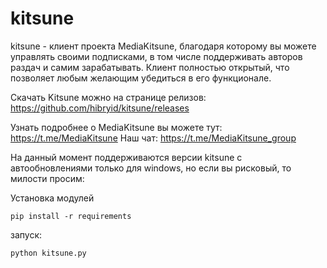 # kitsune

kitsune - клиент проекта MediaKitsune, благодаря которому вы можете управлять своими подписками, в том числе поддерживать авторов раздач и самим зарабатывать.
Клиент полностью открытый, что позволяет любым желающим убедиться в его функционале.


Скачать Kitsune можно на странице релизов:
https://github.com/hibryid/kitsune/releases

Узнать подробнее о MediaKitsune вы можете тут:
https://t.me/MediaKitsune
Наш чат:
https://t.me/MediaKitsune_group

На данный момент поддерживаются версии kitsune с автообновлениями только для windows, но если вы рисковый, то милости просим:

Установка модулей
```
pip install -r requirements
```

запуск:
```
python kitsune.py
```
